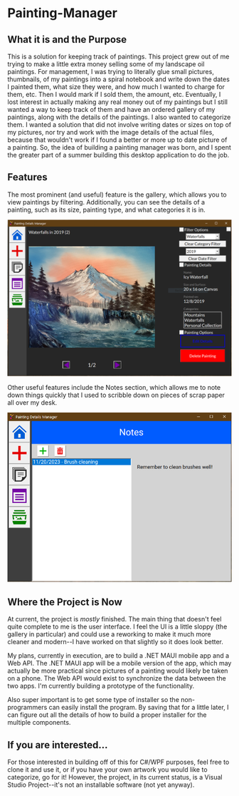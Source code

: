 # Painting-Manager

## What it is and the Purpose
This is a solution for keeping track of paintings. This project grew out of me trying to make a little extra money selling some of my landscape oil paintings. For management, 
I was trying to literally glue small pictures, thumbnails, of my paintings into a spiral notebook and write down the dates I painted them, what size they were, and how much I wanted to charge for them, etc. Then I would mark if I sold them, the amount, etc. Eventually, I lost interest in actually making any real money out of my paintings but I still wanted a way to keep track of them and have an ordered gallery of my paintings, along with the details of the paintings. I also wanted to categorize them. I wanted a solution that did not involve writing dates or sizes on top of my pictures, nor try and work with the image details of the actual files, because that wouldn't work if I found a better or more up to date picture of a painting. So, the idea of building a painting manager was born, and I spent the greater part of a summer building this desktop application to do the job.

## Features
The most prominent (and useful) feature is the gallery, which allows you to view paintings by filtering. Additionally, you can see the details of a painting, such as its size, painting type, and what categories it is in.
<div align="center">
    <img width="700" src="images/Gallery-Screenshot.PNG" alt="Screenshot.png">
</div>

Other useful features include the Notes section, which allows me to note down things quickly that I used to scribble down on pieces of scrap paper all over my desk.
<div align="center">
    <img width="700" src="images/Notes-Screenshot.png" alt="Screenshot.png">
</div>

## Where the Project is Now
At current, the project is *mostly* finished. The main thing that doesn't feel quite complete to me is the user interface. I feel the UI is a little sloppy (the gallery in particular) and could use a reworking to make it much more cleaner and modern--I have worked on that slightly so it does look better.

My plans, currently in execution, are to build a .NET MAUI mobile app and a Web API. The .NET MAUI app will be a mobile version of the app, which may actually be more practical since pictures of a painting would likely be taken on a phone. The Web API would exist to synchronize the data between the two apps. I'm currently building a prototype of the functionality.

Also super important is to get some type of installer so the non-programmers can easily install the program. By saving that for a little later, I can figure out all the details of how to build a proper installer for the multiple components. 

## If you are interested...
For those interested in building off of this for C#/WPF purposes, feel free to clone it and use it, or if you have your own artwork you would like to categorize, go for it! However, the project, in its current status, is a Visual Studio Project--it's not an installable software (not yet anyway).
